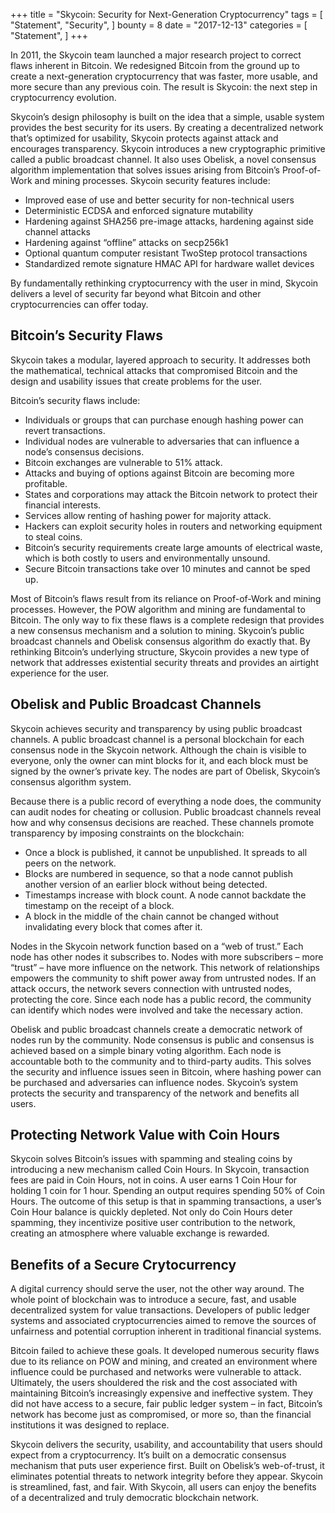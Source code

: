 +++
title = "Skycoin: Security for Next-Generation Cryptocurrency"
tags = [
    "Statement",
    "Security",
]
bounty = 8
date = "2017-12-13"
categories = [
    "Statement",
]
+++

In 2011, the Skycoin team launched a major research project to correct flaws inherent in Bitcoin. We redesigned Bitcoin from the ground up to create a next-generation cryptocurrency that was faster, more usable, and more secure than any previous coin. The result is Skycoin: the next step in cryptocurrency evolution.

Skycoin’s design philosophy is built on the idea that a simple, usable system provides the best security for its users. By creating a decentralized network that’s optimized for usability, Skycoin protects against attack and encourages transparency. Skycoin introduces a new cryptographic primitive called a public broadcast channel. It also uses Obelisk, a novel consensus algorithm implementation that solves issues arising from Bitcoin’s Proof-of-Work and mining processes. Skycoin security features include:

-	Improved ease of use and better security for non-technical users
-	Deterministic ECDSA and enforced signature mutability
-	Hardening against SHA256 pre-image attacks, hardening against side channel attacks
-	Hardening against “offline” attacks on secp256k1
-	Optional quantum computer resistant TwoStep protocol transactions
-	Standardized remote signature HMAC API for hardware wallet devices

By fundamentally rethinking cryptocurrency with the user in mind, Skycoin delivers a level of security far beyond what Bitcoin and other cryptocurrencies can offer today.

## Bitcoin’s Security Flaws

Skycoin takes a modular, layered approach to security. It addresses both the mathematical, technical attacks that compromised Bitcoin and the design and usability issues that create problems for the user.

Bitcoin’s security flaws include:
-	Individuals or groups that can purchase enough hashing power can revert transactions.
-	Individual nodes are vulnerable to adversaries that can influence a node’s consensus decisions.
-	Bitcoin exchanges are vulnerable to 51% attack.
-	Attacks and buying of options against Bitcoin are becoming more profitable.
-	States and corporations may attack the Bitcoin network to protect their financial interests.
-	Services allow renting of hashing power for majority attack.
-	Hackers can exploit security holes in routers and networking equipment to steal coins.
-	Bitcoin’s security requirements create large amounts of electrical waste, which is both costly to users and environmentally unsound.
-	Secure Bitcoin transactions take over 10 minutes and cannot be sped up.

Most of Bitcoin’s flaws result from its reliance on Proof-of-Work and mining processes. However, the POW algorithm and mining are fundamental to Bitcoin. The only way to fix these flaws is a complete redesign that provides a new consensus mechanism and a solution to mining. Skycoin’s public broadcast channels and Obelisk consensus algorithm do exactly that. By rethinking Bitcoin’s underlying structure, Skycoin provides a new type of network that addresses existential security threats and provides an airtight experience for the user.

## Obelisk and Public Broadcast Channels

Skycoin achieves security and transparency by using public broadcast channels. A public broadcast channel is a personal blockchain for each consensus node in the Skycoin network. Although the chain is visible to everyone, only the owner can mint blocks for it, and each block must be signed by the owner’s private key. The nodes are part of Obelisk, Skycoin’s consensus algorithm system.

Because there is a public record of everything a node does, the community can audit nodes for cheating or collusion. Public broadcast channels reveal how and why consensus decisions are reached. These channels promote transparency by imposing constraints on the blockchain:

-	Once a block is published, it cannot be unpublished. It spreads to all peers on the network.
-	Blocks are numbered in sequence, so that a node cannot publish another version of an earlier block without being detected.
-	Timestamps increase with block count. A node cannot backdate the timestamp on the receipt of a block.
-	A block in the middle of the chain cannot be changed without invalidating every block that comes after it.

Nodes in the Skycoin network function based on a “web of trust.” Each node has other nodes it subscribes to. Nodes with more subscribers – more “trust” – have more influence on the network. This network of relationships empowers the community to shift power away from untrusted nodes. If an attack occurs, the network severs connection with untrusted nodes, protecting the core. Since each node has a public record, the community can identify which nodes were involved and take the necessary action.

Obelisk and public broadcast channels create a democratic network of nodes run by the community. Node consensus is public and consensus is achieved based on a simple binary voting algorithm. Each node is accountable both to the community and to third-party audits. This solves the security and influence issues seen in Bitcoin, where hashing power can be purchased and adversaries can influence nodes. Skycoin’s system protects the security and transparency of the network and benefits all users.


## Protecting Network Value with Coin Hours

Skycoin solves Bitcoin’s issues with spamming and stealing coins by introducing a new mechanism called Coin Hours. In Skycoin, transaction fees are paid in Coin Hours, not in coins. A user earns 1 Coin Hour for holding 1 coin for 1 hour. Spending an output requires spending 50% of Coin Hours. The outcome of this setup is that in spamming transactions, a user’s Coin Hour balance is quickly depleted. Not only do Coin Hours deter spamming, they incentivize positive user contribution to the network, creating an atmosphere where valuable exchange is rewarded.


## Benefits of a Secure Crytocurrency

A digital currency should serve the user, not the other way around. The whole point of blockchain was to introduce a secure, fast, and usable decentralized system for value transactions. Developers of public ledger systems and associated cryptocurrencies aimed to remove the sources of unfairness and potential corruption inherent in traditional financial systems.

Bitcoin failed to achieve these goals. It developed numerous security flaws due to its reliance on POW and mining, and created an environment where influence could be purchased and networks were vulnerable to attack. Ultimately, the users shouldered the risk and the cost associated with maintaining Bitcoin’s increasingly expensive and ineffective system. They did not have access to a secure, fair public ledger system – in fact, Bitcoin’s network has become just as compromised, or more so, than the financial institutions it was designed to replace.

Skycoin delivers the security, usability, and accountability that users should expect from a cryptocurrency. It’s built on a democratic consensus mechanism that puts user experience first. Built on Obelisk’s web-of-trust, it eliminates potential threats to network integrity before they appear. Skycoin is streamlined, fast, and fair. With Skycoin, all users can enjoy the benefits of a decentralized and truly democratic blockchain network.

